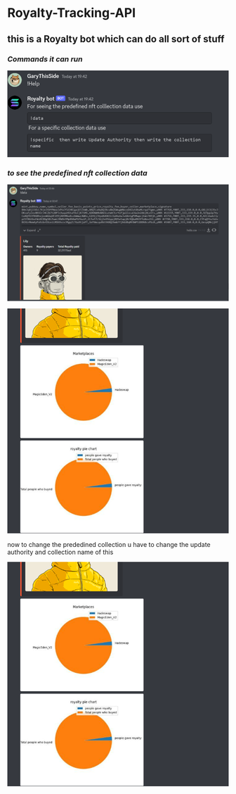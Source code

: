 # Royalty-Tracking-API

## this is a Royalty bot which can do all sort of stuff 

### <i>Commands it can run</i>

![This is an image](https://github.com/GaryThisSide1/Royalty-Tracking-API/blob/main/Screenshot%202022-12-11%20195418.png)

### <i>to see the predefined nft collection data</i>

![This is an image](https://github.com/GaryThisSide1/Royalty-Tracking-API/blob/main/Screenshot%202022-12-11%20195504.png)

![This is an image](https://github.com/GaryThisSide1/Royalty-Tracking-API/blob/main/Screenshot%202022-12-11%20195529.png)

now to change the prededined collection u have to change the update authority and collection name of this 

![This is an image](https://github.com/GaryThisSide1/Royalty-Tracking-API/blob/main/Screenshot%202022-12-11%20195529.png)

